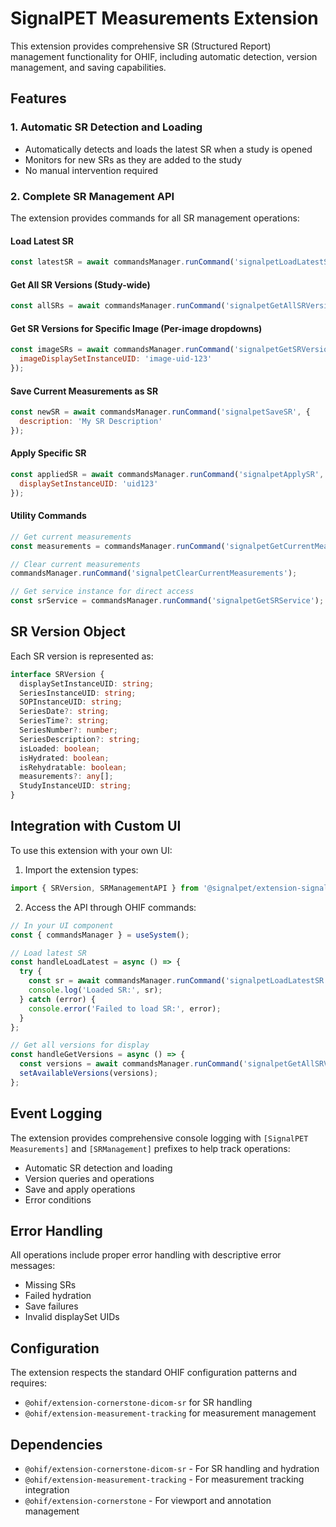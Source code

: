 # SignalPET Measurements Extension

This extension provides comprehensive SR (Structured Report) management functionality for OHIF, including automatic detection, version management, and saving capabilities.

## Features

### 1. Automatic SR Detection and Loading
- Automatically detects and loads the latest SR when a study is opened
- Monitors for new SRs as they are added to the study
- No manual intervention required

### 2. Complete SR Management API
The extension provides commands for all SR management operations:

#### Load Latest SR
```javascript
const latestSR = await commandsManager.runCommand('signalpetLoadLatestSR');
```

#### Get All SR Versions (Study-wide)
```javascript
const allSRs = await commandsManager.runCommand('signalpetGetAllSRVersions');
```

#### Get SR Versions for Specific Image (Per-image dropdowns)
```javascript
const imageSRs = await commandsManager.runCommand('signalpetGetSRVersionsForImage', {
  imageDisplaySetInstanceUID: 'image-uid-123'
});
```

#### Save Current Measurements as SR
```javascript
const newSR = await commandsManager.runCommand('signalpetSaveSR', {
  description: 'My SR Description'
});
```

#### Apply Specific SR
```javascript
const appliedSR = await commandsManager.runCommand('signalpetApplySR', {
  displaySetInstanceUID: 'uid123'
});
```

#### Utility Commands
```javascript
// Get current measurements
const measurements = commandsManager.runCommand('signalpetGetCurrentMeasurements');

// Clear current measurements
commandsManager.runCommand('signalpetClearCurrentMeasurements');

// Get service instance for direct access
const srService = commandsManager.runCommand('signalpetGetSRService');
```

## SR Version Object

Each SR version is represented as:

```typescript
interface SRVersion {
  displaySetInstanceUID: string;
  SeriesInstanceUID: string;
  SOPInstanceUID: string;
  SeriesDate?: string;
  SeriesTime?: string;
  SeriesNumber?: number;
  SeriesDescription?: string;
  isLoaded: boolean;
  isHydrated: boolean;
  isRehydratable: boolean;
  measurements?: any[];
  StudyInstanceUID: string;
}
```

## Integration with Custom UI

To use this extension with your own UI:

1. Import the extension types:
```typescript
import { SRVersion, SRManagementAPI } from '@signalpet/extension-signalpet-measurements';
```

2. Access the API through OHIF commands:
```javascript
// In your UI component
const { commandsManager } = useSystem();

// Load latest SR
const handleLoadLatest = async () => {
  try {
    const sr = await commandsManager.runCommand('signalpetLoadLatestSR');
    console.log('Loaded SR:', sr);
  } catch (error) {
    console.error('Failed to load SR:', error);
  }
};

// Get all versions for display
const handleGetVersions = async () => {
  const versions = await commandsManager.runCommand('signalpetGetAllSRVersions');
  setAvailableVersions(versions);
};
```

## Event Logging

The extension provides comprehensive console logging with `[SignalPET Measurements]` and `[SRManagement]` prefixes to help track operations:

- Automatic SR detection and loading
- Version queries and operations
- Save and apply operations
- Error conditions

## Error Handling

All operations include proper error handling with descriptive error messages:
- Missing SRs
- Failed hydration
- Save failures
- Invalid displaySet UIDs

## Configuration

The extension respects the standard OHIF configuration patterns and requires:
- `@ohif/extension-cornerstone-dicom-sr` for SR handling
- `@ohif/extension-measurement-tracking` for measurement management

## Dependencies

- `@ohif/extension-cornerstone-dicom-sr` - For SR handling and hydration
- `@ohif/extension-measurement-tracking` - For measurement tracking integration
- `@ohif/extension-cornerstone` - For viewport and annotation management
